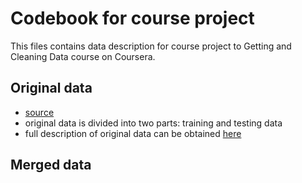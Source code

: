 # Codebook for course project

This files contains data description for course project to Getting and Cleaning Data course on Coursera.

## Original data
* [source](https://d396qusza40orc.cloudfront.net/getdata%2Fprojectfiles%2FUCI%20HAR%20Dataset.zip)
* original data is divided into two parts: training and testing data
* full description of original data can be obtained [here](http://archive.ics.uci.edu/ml/datasets/Human+Activity+Recognition+Using+Smartphones)


## Merged data

